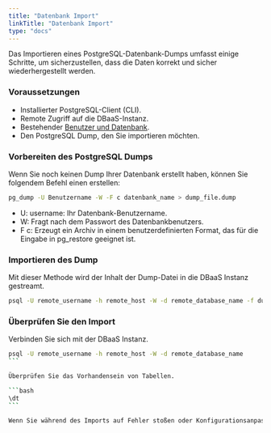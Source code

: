 ```yaml
---
title: "Datenbank Import"
linkTitle: "Datenbank Import"
type: "docs"
---
```


Das Importieren eines PostgreSQL-Datenbank-Dumps umfasst einige Schritte, um sicherzustellen, dass die Daten korrekt und sicher wiederhergestellt werden.

### Voraussetzungen

- Installierter PostgreSQL-Client (CLI).
- Remote Zugriff auf die DBaaS-Instanz.
- Bestehender [Benutzer und Datenbank](../create_db_and_user/).  
- Den PostgreSQL Dump, den Sie importieren möchten.

### Vorbereiten des PostgreSQL Dumps

Wenn Sie noch keinen Dump Ihrer Datenbank erstellt haben, können Sie folgendem Befehl einen erstellen:

```bash
pg_dump -U Benutzername -W -F c datenbank_name > dump_file.dump
```

- U: username: Ihr Datenbank-Benutzername.
- W: Fragt nach dem Passwort des Datenbankbenutzers.
- F c: Erzeugt ein Archiv in einem benutzerdefinierten Format, das für die Eingabe in pg_restore geeignet ist.

### Importieren des Dump

Mit dieser Methode wird der Inhalt der Dump-Datei in die DBaaS Instanz gestreamt.

```bash
psql -U remote_username -h remote_host -W -d remote_database_name -f dump_file.sql
```

### Überprüfen Sie den Import

Verbinden Sie sich mit der DBaaS Instanz.

````bash
psql -U remote_username -h remote_host -W -d remote_database_name
```

Überprüfen Sie das Vorhandensein von Tabellen.

```bash
\dt
```

Wenn Sie während des Imports auf Fehler stoßen oder Konfigurationsanpassungen benötigen (z.B. beim Importieren eines großen Dumps), öffnen Sie bitte ein Ticket (https://customerservice.plusserver.com/support/ticket-create).